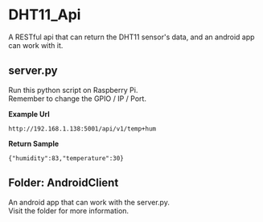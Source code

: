 # DHT11_Api
A RESTful api that can return the DHT11 sensor's data, and an android app can work with it.

## server.py
Run this python script on Raspberry Pi.<br>
Remember to change the GPIO / IP / Port.<br>

**Example Url**
```
http://192.168.1.138:5001/api/v1/temp+hum
```

**Return Sample**
```
{"humidity":83,"temperature":30}
```

## Folder: AndroidClient
An android app that can work with the server.py.<br>
Visit the folder for more information.